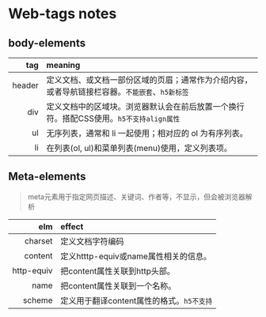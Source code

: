 # Web-tags notes

## body-elements

tag|meaning
---:|:---
header|定义文档、或文档一部份区域的页眉；通常作为介绍内容，或者导航链接栏容器。```不能嵌套```、```h5新标签```
div|定义文档中的区域块。浏览器默认会在前后放置一个换行符。搭配CSS使用。```h5不支持align属性```
ul|无序列表，通常和 li 一起使用；相对应的 ol 为有序列表。
li|在列表(ol, ul)和菜单列表(menu)使用，定义列表项。

## Meta-elements

> meta元素用于指定网页描述、关键词、作者等，不显示，但会被浏览器解析

elm|effect
---:|:---
charset|定义文档字符编码
content|定义htttp-equiv或name属性相关的信息。
http-equiv|把content属性关联到http头部。
name|把content属性关联到一个名称。
scheme|定义用于翻译content属性的格式。```h5不支持```

